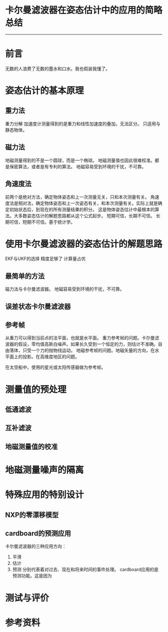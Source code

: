 # 卡尔曼滤波器在姿态估计中的应用的简略总结
* * *

# 前言
无数的人浪费了无数的墨水和口水。我也假装我懂了。

# 姿态估计的基本原理
## 重力法
重力分解
加速度计测量得到的是重力和线性加速度的叠加。无法区分。
只适用与静态物体。

## 磁力法
地磁测量得到的不是一个圆球，而是一个椭球。
地磁测量值也因此很难校准。都是保密算法，或者是有专利的算法。
地磁容易受到环境的干扰，不可靠。
## 角速度法
前两个是绝对方法，确定物体姿态和上一次测量无关，只和本次测量有关。
角速度法是相对法，确定物体姿态和上一次姿态有关，和本次测量有关。实际上就是确定初始状态后，到现在的所有测量结果的积分。
这是物体姿态估计中最根本的算法。大多数姿态估计的解题思路都从这个公式起步。
短期可信，长期不可信。
长期可信，短期不可信。基于统计学。

# 使用卡尔曼滤波器的姿态估计的解题思路
EKF与UKF的选择
精度足够了
计算量占优

## 最简单的方法
磁力法与卡尔曼滤波器。
地磁容易受到环境的干扰，不可靠。
## 误差状态卡尔曼滤波器
## 参考帧
从重力可以得到当前点的法平面，也就是水平面。
重力参考帧的问题。卡尔曼滤波器的假设，零均值高斯白噪声。如果长久受到一个恒定的力，则估计不准确。自由落体，只受一个力的抛物线运动。
地磁参考帧的问题。地磁矢量的方向，在水平面上的投影。在高维度地区的问题。

在太空船中，使用的星光或太阳传感器做为参考帧。

# 测量值的预处理
## 低通滤波
## 互补滤波
## 地磁测量值的校准

# 地磁测量噪声的隔离

# 特殊应用的特别设计
## NXP的零漂移模型
## cardboard的预测应用
卡尔曼滤波器的三种应用方向：
1. 平滑
2. 估计
3. 预测
分别代表着对过去、现在和将来时间的事件处理。
cardboard应用的是预测功能。这是因为

# 测试与评价

# 参考资料


